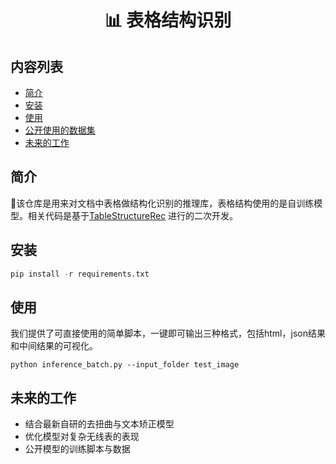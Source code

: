 <div align="center">
  <div align="center">
    <h1><b>📊 表格结构识别</b></h1>
  </div>
</div>

## 内容列表
- [简介](##简介)
- [安装](##安装)
- [使用](##使用)
- [公开使用的数据集](##数据集)
- [未来的工作](##未来的工作)

## 简介
💖该仓库是用来对文档中表格做结构化识别的推理库，表格结构使用的是自训练模型。相关代码是基于[TableStructureRec](https://github.com/RapidAI/TableStructureRec/tree/main) 进行的二次开发。

## 安装
``` python {linenos=table}
pip install -r requirements.txt
```

## 使用
我们提供了可直接使用的简单脚本，一键即可输出三种格式，包括html，json结果和中间结果的可视化。
``` 
python inference_batch.py --input_folder test_image
```

## 未来的工作
- 结合最新自研的去扭曲与文本矫正模型
- 优化模型对复杂无线表的表现
- 公开模型的训练脚本与数据
